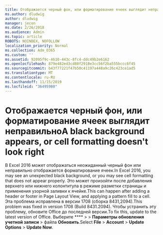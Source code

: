 ```yaml
---
title: Отображается черный фон, или форматирование ячеек выглядит неправильно
ms.author: dludwig
author: dludwig
manager: jecon
ms.date: 2/26/2018
ms.audience: Admin
ms.topic: article
ROBOTS: NOINDEX, NOFOLLOW
localization_priority: Normal
ms.collection: Adm_O365
ms.custom: ''
ms.assetid: 92095f9c-4610-443c-8fc4-ddc49b2e6162
ms.openlocfilehash: 879e482ed3cd80f2918e3cc56f2ba555bccc6f45
ms.sourcegitcommit: b43f77221f47b50c41197a448a9c26c423ce1ad5
ms.translationtype: MT
ms.contentlocale: ru-RU
ms.lasthandoff: 11/15/2019
ms.locfileid: "36495980"
---
```

# <a name="a-black-background-appears-or-cell-formatting-doesnt-look-right"></a><span data-ttu-id="23144-102">Отображается черный фон, или форматирование ячеек выглядит неправильно</span><span class="sxs-lookup"><span data-stu-id="23144-102">A black background appears, or cell formatting doesn't look right</span></span>

<span data-ttu-id="23144-103">В Excel 2016 может отображаться неожиданный черный фон или неправильно отображается форматирование ячеек.</span><span class="sxs-lookup"><span data-stu-id="23144-103">In Excel 2016, you may see an unexpected black background, or you may see cell formatting that does not appear properly.</span></span> <span data-ttu-id="23144-104">Это может произойти после добавления верхнего или нижнего колонтитула в режиме разметки страницы и применения узорной заливки к ячейке.</span><span class="sxs-lookup"><span data-stu-id="23144-104">This can happen after adding a header or footer in Page Layout View, and applying a pattern fill to a cell.</span></span> <span data-ttu-id="23144-105">Эта проблема исправлена в версии 1708 (сборка 8431,2094).</span><span class="sxs-lookup"><span data-stu-id="23144-105">This problem was fixed in version 1708 (Build 8431.2094).</span></span> <span data-ttu-id="23144-106">Чтобы устранить эту проблему, обновите Office до последней версии.</span><span class="sxs-lookup"><span data-stu-id="23144-106">To fix this, update to the latest version of Office.</span></span> <span data-ttu-id="23144-107">Выберите \*\*\*\* \> \> **Параметры обновления** **учетной записи** \> файла **Обновить**.</span><span class="sxs-lookup"><span data-stu-id="23144-107">Select **File** \> **Account** \> **Update Options** \> **Update Now**.</span></span>
  

